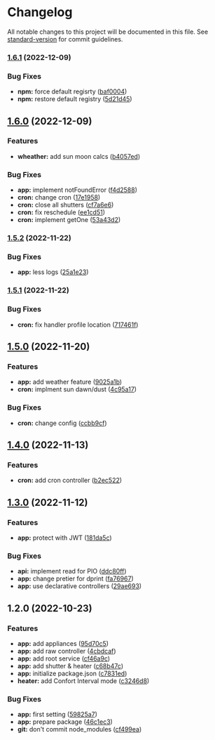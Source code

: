 # Changelog

All notable changes to this project will be documented in this file. See [standard-version](https://github.com/conventional-changelog/standard-version) for commit guidelines.

### [1.6.1](https://github.com/ltrillaud/owfs-restful/compare/v1.6.0...v1.6.1) (2022-12-09)


### Bug Fixes

* **npm:** force default regisrty ([baf0004](https://github.com/ltrillaud/owfs-restful/commit/baf000447b12baf930c9b279e6c2b0c8c5132eb1))
* **npm:** restore default registry ([5d21d45](https://github.com/ltrillaud/owfs-restful/commit/5d21d45d442caf6ada2188dbfb0f16eac207c172))

## [1.6.0](https://github.com/ltrillaud/owfs-restful/compare/v1.5.2...v1.6.0) (2022-12-09)


### Features

* **wheather:** add sun moon calcs ([b4057ed](https://github.com/ltrillaud/owfs-restful/commit/b4057ed8aef79580260420d270ed9538e06e3022))


### Bug Fixes

* **app:** implement notFoundError ([f4d2588](https://github.com/ltrillaud/owfs-restful/commit/f4d2588df281ecfbf18fffcd24abbbfb0faa7737))
* **cron:** change cron ([17e1958](https://github.com/ltrillaud/owfs-restful/commit/17e195895ec5e433dd2d44e1060bb95a49b45677))
* **cron:** close all shutters ([cf7a6e6](https://github.com/ltrillaud/owfs-restful/commit/cf7a6e6a7eea68e483a6776ba60b393da2f076aa))
* **cron:** fix reschedule ([ee1cd51](https://github.com/ltrillaud/owfs-restful/commit/ee1cd51c25ac92b8cfa9d38e847c55295e3d38c5))
* **cron:** implement getOne ([53a43d2](https://github.com/ltrillaud/owfs-restful/commit/53a43d2c24bac4925e2cd7faa6d633223921ba2c))

### [1.5.2](https://github.com/ltrillaud/owfs-restful/compare/v1.5.1...v1.5.2) (2022-11-22)


### Bug Fixes

* **app:** less logs ([25a1e23](https://github.com/ltrillaud/owfs-restful/commit/25a1e23015bafbe570dad8104bbe545045658953))

### [1.5.1](https://github.com/ltrillaud/owfs-restful/compare/v1.5.0...v1.5.1) (2022-11-22)


### Bug Fixes

* **cron:** fix handler profile location ([717461f](https://github.com/ltrillaud/owfs-restful/commit/717461f8351f0ccc86ec3b1958fb13e828313515))

## [1.5.0](https://github.com/ltrillaud/owfs-restful/compare/v1.4.0...v1.5.0) (2022-11-20)


### Features

* **app:** add weather feature ([9025a1b](https://github.com/ltrillaud/owfs-restful/commit/9025a1b62e73bd0ffda105501a179f2796df4714))
* **cron:** implment sun dawn/dust ([4c95a17](https://github.com/ltrillaud/owfs-restful/commit/4c95a17b826c93cf2e670f24a12a346f7a3266fd))


### Bug Fixes

* **cron:** change config ([ccbb9cf](https://github.com/ltrillaud/owfs-restful/commit/ccbb9cf067c6183b0aecfe0980eeb07a86fc0a5b))

## [1.4.0](https://github.com/ltrillaud/owfs-restful/compare/v1.3.0...v1.4.0) (2022-11-13)


### Features

* **cron:** add cron controller ([b2ec522](https://github.com/ltrillaud/owfs-restful/commit/b2ec5222ae9b6a22457b56bf8ee2a3fb772308fc))

## [1.3.0](https://github.com/ltrillaud/owfs-restful/compare/v1.2.0...v1.3.0) (2022-11-12)


### Features

* **app:** protect with JWT ([181da5c](https://github.com/ltrillaud/owfs-restful/commit/181da5c222d26741889f9731a40fbdb160139b51))


### Bug Fixes

* **api:** implement read for PIO ([ddc80ff](https://github.com/ltrillaud/owfs-restful/commit/ddc80ff0bba5bf308633d6ec08950d1a2860690b))
* **app:** change pretier for dprint ([fa76967](https://github.com/ltrillaud/owfs-restful/commit/fa7696751544992e527def7a0094992e2bca3204))
* **app:** use declarative controllers ([29ae693](https://github.com/ltrillaud/owfs-restful/commit/29ae693987c091901b214d1b0d552e1fc4de2abf))

## 1.2.0 (2022-10-23)


### Features

* **app:** add appliances ([95d70c5](https://github.com/ltrillaud/owfs-restful/commit/95d70c599521cf5f01de79bb028d1c96451aca95))
* **app:** add raw controller ([4cbdcaf](https://github.com/ltrillaud/owfs-restful/commit/4cbdcaff0f550453402b0d2cf266b619ec60297d))
* **app:** add root service ([cf46a9c](https://github.com/ltrillaud/owfs-restful/commit/cf46a9c7b30ca00083029a09296a7843b5b093e9))
* **app:** add shutter & heater ([c68b47c](https://github.com/ltrillaud/owfs-restful/commit/c68b47cd3f36515d19aafd3c7eb64f06e0359c94))
* **app:** initialize package.json ([c7831ed](https://github.com/ltrillaud/owfs-restful/commit/c7831ed3e560f8ca5139a0d13ae65be0d1f3011d))
* **heater:** add Confort Interval mode ([c3246d8](https://github.com/ltrillaud/owfs-restful/commit/c3246d86f0d0353ae4729f06980468a9074c6fee))


### Bug Fixes

* **app:** first setting ([59825a7](https://github.com/ltrillaud/owfs-restful/commit/59825a72c2ad069e59e7acc08d9761c9c07a91f9))
* **app:** prepare package ([46c1ec3](https://github.com/ltrillaud/owfs-restful/commit/46c1ec3c18d4895cf04ed38c9db6fd691aab81be))
* **git:** don't commit node_modules ([cf499ea](https://github.com/ltrillaud/owfs-restful/commit/cf499ea95e89506df0980ed9dbb8d4e1082a8866))
